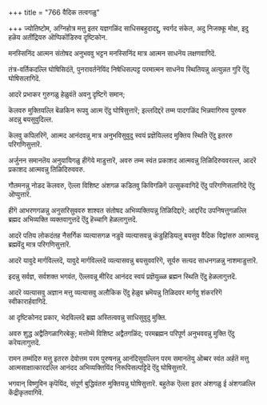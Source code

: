 +++
title = "766 वैदिक तत्वगळु"

+++
ज्योतिष्टोम, अग्निहोत्र मत्तु इतर यज्ञगळिंद साधिसबहुदादद्दु, स्वर्गद संकेत, अदु निजक्कू मोक्ष, इदु हळॆय अतींद्रियरु ऒप्पिकॊंडिरुव दृष्टिकोन.

मनस्सिनिंद आत्मन संतोषद अनुभववु भट्टन मनस्सिनिंद मात्र आत्मन साधनॆय लक्षणवागिदॆ.

तंत्र-वर्तिकदल्लि घोषिसिदंतॆ, पुनरावर्तनॆयिंद निषेधिसल्पट्ट परमात्मन साधनॆय स्थितियन्नु अत्युन्नत गुरि ऎंदु घोषिसलागिदॆ.

आदरॆ प्रभाकर गुरुगळु हेळुवंतॆ अवनु दृष्टिगॆ समान;

कॆलवरु मुक्तियल्लि बॆळकिन रूपवु आत्म ऎंदु घोषिसुत्तारॆ; इल्लदिद्दरॆ तम्म पादगळिंद भिन्नवागिरुव पुरुषरु अदन्नु बयसुवुदिल्ल.

कॆलवु कपिलरिगॆ, आत्मद आनंदवन्नु मात्र अनुभविसुवुदु स्वयं प्रज्ञॆयिल्लद मुक्तिय स्थिति ऎंदु इतररु परिगणिसुत्तारॆ.

अर्जुनन समानतॆय अनुयायिगळु हीगॆये माडुत्तारॆ, अवरु तम्म स्वंत प्रकाशद आत्मवन्नु तिळिदिरुववरल्ल, आदरॆ प्रकाशद आत्मवन्नु तिळिदिरुववरु.

गौतमनन्नु नोडद कॆलवरु, ऎल्ला विशिष्ट अंशगळ कडितवु किविगळिगॆ उत्सुकवागिदॆ ऎंदु परिगणिसलागिदॆ ऎंदु ऒप्पुत्तारॆ.

हीगॆ आभरणगळन्नु अनुसरिसुववरु शाश्वत संतोषद अभिव्यक्तियन्नु तिळिदिद्दारॆ; आद्दरिंद उपनिषत्तुगळल्लि ब्रह्मद अभिव्यक्ति व्यक्तवागुत्तदॆ ऎंदु हॆच्चागि हेळलागुत्तदॆ.

आदरॆ पतिय लोकदंतह नैसर्गिक व्यत्यासगळ नडुवॆ व्यत्यासवन्नु कंडुहिडियलु बयसुव वैदिक विद्वांसरु आत्मवन्नु ब्रह्मवॆंदु मात्र परिगणिसुत्तारॆ.

आदरॆ यावुदे मार्गविल्लदॆ, यावुदे मार्गविल्लदॆ व्यत्यासवन्नु बयसुववरिगॆ, सूर्यरु सत्यद साधनगळन्नु नाशमाडुत्तारॆ.

इदन्नु सर्वज्ञ, सर्वशक्त भगवंत, ऎल्लवन्नू मीरिद आनंदद स्वयं प्रज्ञॆयुळ्ळ ब्रह्मन स्थिति ऎंदु हेळलागुत्तदॆ.

आदरॆ व्यत्यासवु अज्ञान मत्तु व्यत्यासवु अलौकिक ऎंदु हेळुव भ्रमॆयन्नु तिळिदवर मार्गवु शंकररिगॆ स्वीकारार्हवागिदॆ.

आ दृष्टिकोनद प्रकार, भेदविल्लदॆ ब्रह्म अस्तित्ववन्नु साधिसुवुदु मुक्ति.

अवरु शुद्ध अद्वैतिगळागिरबेकु; मत्तॊम्मॆ विशिष्ट अद्वैतगळिंद; परमब्रह्मन परिपूर्ण अनुभववन्नु मुक्ति ऎंदु करॆयलागुत्तदॆ.

रामन तम्मंदिरु मत्तु इतररु देवोत्तम परम पुरुषनन्नु आनंदिसुवल्लिन परम समानतॆयु ऒब्बर स्वंत अर्हतॆ मत्तु आत्मसाक्षात्कारदल्लि आनंदद अभिव्यक्तियिंद निरूपिसल्पट्टिदॆ ऎंदु घोषिसुत्तारॆ.

भगवान् विष्णुविन कृपॆयिंद, संपूर्ण बुद्धिवंतरु मुक्तियन्नु घोषिसुत्तारॆ. बहुतेक ऎल्ला इतर अंशगळु ई अंशगळल्लि केंद्रीकृतवागिवॆ.

